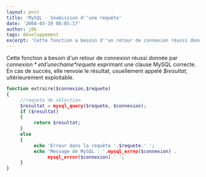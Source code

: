 ```yaml
---
layout: post
title: 'MySQL - Soumission d''une requête'
date: '2004-03-19 08:05:17'
author: j0k
tags: développement
excerpt: 'Cette fonction a besoin d''un retour de connexion réussi donnée par *$connexion* et d''une chaine *$requete* exprimant une clause MySQL correcte.'
---
```


Cette fonction a besoin d'un retour de connexion réussi donnée par *$connexion* et d'une chaine *$requete* exprimant une clause MySQL correcte. En cas de succès, elle renvoie le résultat, usuellement appelé *$resultat*, ultérieurement exploitable.

```php
function extraire($connexion,$requete)
{
     //requete de sélection
     $resultat = mysql_query($requete, $connexion);
     if ($resultat)
     {
          return $resultat;
     }
     else
     {
          echo 'Erreur dans la requête '.$requete.' ';
          echo 'Message de MySQL : '.mysql_errno($connexion) .
               mysql_error($connexion).' ';
     }
}
```
